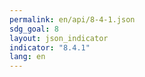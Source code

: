 ```yaml
---
permalink: en/api/8-4-1.json
sdg_goal: 8
layout: json_indicator
indicator: "8.4.1"
lang: en
---
```

